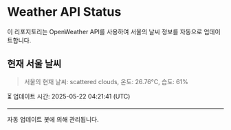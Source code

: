 
# Weather API Status

이 리포지토리는 OpenWeather API를 사용하여 서울의 날씨 정보를 자동으로 업데이트합니다.

## 현재 서울 날씨
> 서울의 현재 날씨: scattered clouds, 온도: 26.76°C, 습도: 61%

⏳ 업데이트 시간: 2025-05-22 04:21:41 (UTC)

---
자동 업데이트 봇에 의해 관리됩니다.

